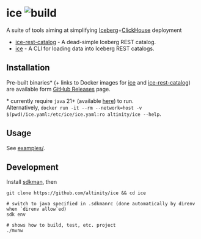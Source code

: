 # ice ![build](https://github.com/altinity/ice/actions/workflows/verify.yaml/badge.svg)

A suite of tools aiming at simplifying [Iceberg](https://iceberg.apache.org/)+[ClickHouse](https://clickhouse.com/) deployment

- [ice-rest-catalog](ice-rest-catalog/) - A dead-simple Iceberg REST catalog. 
- [ice](ice/) - A CLI for loading data into Iceberg REST catalogs.

## Installation

Pre-built binaries\* (+ links to Docker images for [ice](https://hub.docker.com/r/altinity/ice) and [ice-rest-catalog](https://hub.docker.com/r/altinity/ice-rest-catalog)) are available form [GitHub Releases](https://github.com/Altinity/ice/releases) page.

\* currently require `java` 21+ (available [here](https://adoptium.net/installation/)) to run.  
Alternatively, `docker run -it --rm --network=host -v $(pwd)/ice.yaml:/etc/ice/ice.yaml:ro altinity/ice --help`.

## Usage

See [examples/](examples/).

## Development

Install [sdkman](https://sdkman.io/install), then

```shell
git clone https://github.com/altinity/ice && cd ice

# switch to java specified in .sdkmanrc (done automatically by direnv when `direnv allow`ed)
sdk env
  
# shows how to build, test, etc. project
./mvnw
```
